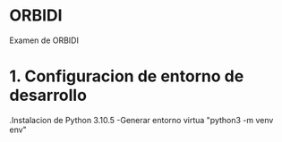 # ORBIDI
Examen de ORBIDI

# 1. Configuracion de entorno de desarrollo 
.Instalacion de Python 3.10.5
-Generar entorno virtua  "python3 -m venv env"

